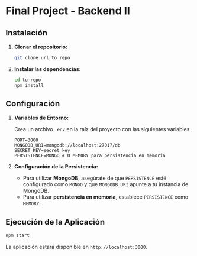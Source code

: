 # Final Project - Backend II

## Instalación

1. **Clonar el repositorio:**

   ```bash
   git clone url_to_repo
   ```

2. **Instalar las dependencias:**

   ```bash
   cd tu-repo
   npm install
   ```

## Configuración

1. **Variables de Entorno:**

   Crea un archivo `.env` en la raíz del proyecto con las siguientes variables:

   ```env
   PORT=3000
   MONGODB_URI=mongodb://localhost:27017/db
   SECRET_KEY=secret_key
   PERSISTENCE=MONGO # O MEMORY para persistencia en memoria
   ```

2. **Configuración de la Persistencia:**

   - Para utilizar **MongoDB**, asegúrate de que `PERSISTENCE` esté configurado como `MONGO` y que `MONGODB_URI` apunte a tu instancia de MongoDB.
   - Para utilizar **persistencia en memoria**, establece `PERSISTENCE` como `MEMORY`.

## Ejecución de la Aplicación

```bash
npm start
```

La aplicación estará disponible en `http://localhost:3000`.
